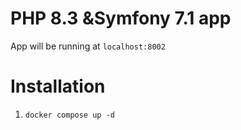 # PHP 8.3 &Symfony 7.1 app

App will be running at `localhost:8002`

# Installation
1. `docker compose up -d `
